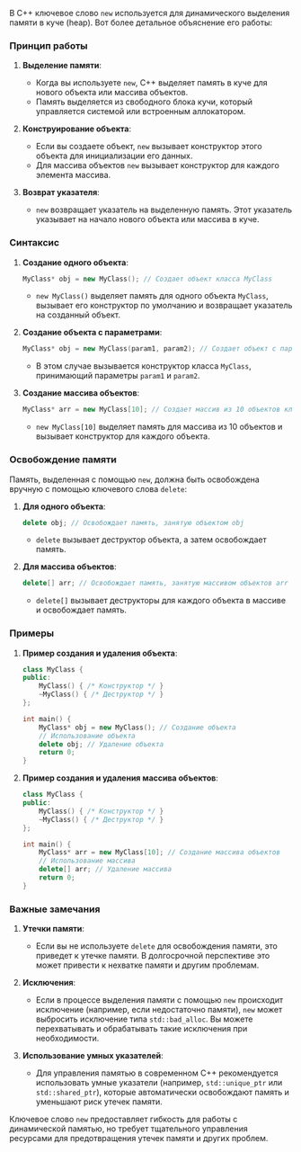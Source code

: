 В C++ ключевое слово `new` используется для динамического выделения памяти в куче (heap). Вот более детальное объяснение его работы:

### Принцип работы

1. **Выделение памяти**:
   - Когда вы используете `new`, C++ выделяет память в куче для нового объекта или массива объектов.
   - Память выделяется из свободного блока кучи, который управляется системой или встроенным аллокатором.

2. **Конструирование объекта**:
   - Если вы создаете объект, `new` вызывает конструктор этого объекта для инициализации его данных.
   - Для массива объектов `new` вызывает конструктор для каждого элемента массива.

3. **Возврат указателя**:
   - `new` возвращает указатель на выделенную память. Этот указатель указывает на начало нового объекта или массива в куче.

### Синтаксис

1. **Создание одного объекта**:

   ```cpp
   MyClass* obj = new MyClass(); // Создает объект класса MyClass
   ```

   - `new MyClass()` выделяет память для одного объекта `MyClass`, вызывает его конструктор по умолчанию и возвращает указатель на созданный объект.

2. **Создание объекта с параметрами**:

   ```cpp
   MyClass* obj = new MyClass(param1, param2); // Создает объект с параметрами конструктора
   ```

   - В этом случае вызывается конструктор класса `MyClass`, принимающий параметры `param1` и `param2`.

3. **Создание массива объектов**:

   ```cpp
   MyClass* arr = new MyClass[10]; // Создает массив из 10 объектов класса MyClass
   ```

   - `new MyClass[10]` выделяет память для массива из 10 объектов и вызывает конструктор для каждого объекта.

### Освобождение памяти

Память, выделенная с помощью `new`, должна быть освобождена вручную с помощью ключевого слова `delete`:

1. **Для одного объекта**:

   ```cpp
   delete obj; // Освобождает память, занятую объектом obj
   ```

   - `delete` вызывает деструктор объекта, а затем освобождает память.

2. **Для массива объектов**:

   ```cpp
   delete[] arr; // Освобождает память, занятую массивом объектов arr
   ```

   - `delete[]` вызывает деструкторы для каждого объекта в массиве и освобождает память.

### Примеры

1. **Пример создания и удаления объекта**:

   ```cpp
   class MyClass {
   public:
       MyClass() { /* Конструктор */ }
       ~MyClass() { /* Деструктор */ }
   };

   int main() {
       MyClass* obj = new MyClass(); // Создание объекта
       // Использование объекта
       delete obj; // Удаление объекта
       return 0;
   }
   ```

2. **Пример создания и удаления массива объектов**:

   ```cpp
   class MyClass {
   public:
       MyClass() { /* Конструктор */ }
       ~MyClass() { /* Деструктор */ }
   };

   int main() {
       MyClass* arr = new MyClass[10]; // Создание массива объектов
       // Использование массива
       delete[] arr; // Удаление массива
       return 0;
   }
   ```

### Важные замечания

1. **Утечки памяти**:
   - Если вы не используете `delete` для освобождения памяти, это приведет к утечке памяти. В долгосрочной перспективе это может привести к нехватке памяти и другим проблемам.

2. **Исключения**:
   - Если в процессе выделения памяти с помощью `new` происходит исключение (например, если недостаточно памяти), `new` может выбросить исключение типа `std::bad_alloc`. Вы можете перехватывать и обрабатывать такие исключения при необходимости.

3. **Использование умных указателей**:
   - Для управления памятью в современном C++ рекомендуется использовать умные указатели (например, `std::unique_ptr` или `std::shared_ptr`), которые автоматически освобождают память и уменьшают риск утечек памяти.

Ключевое слово `new` предоставляет гибкость для работы с динамической памятью, но требует тщательного управления ресурсами для предотвращения утечек памяти и других проблем.